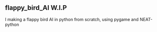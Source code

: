 ## flappy_bird_AI W.I.P
I making a flappy bird AI in python from scratch, using pygame and NEAT-python



